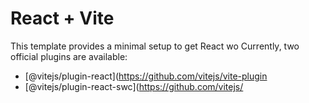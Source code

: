 # React + Vite

This template provides a minimal setup to get React wo
Currently, two official plugins are available:

- [@vitejs/plugin-react](https://github.com/vitejs/vite-plugin
- [@vitejs/plugin-react-swc](https://github.com/vitejs/
